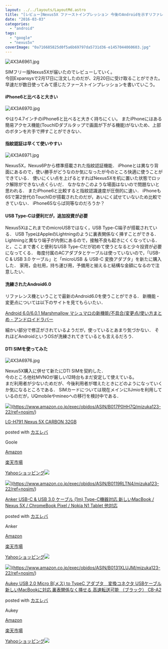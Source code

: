 ```yaml
---
layout: ../../layouts/LayoutMd.astro
title: "[レビュー]Nexus5X ファーストインプレッション 今後のAndroidを示すリファレンス機"
date: "2016-03-03"
categories: 
  - "android"
tags: 
  - "google"
  - "nexus5x"
coverImage: "0a716685825d0f5a6b69797da5731d36-e1457044060603.jpg"
---
```


![4X3A6961.jpg](/archive/images/25212967945_3520335f07_b.jpg)
<script async src="//embedr.flickr.com/assets/client-code.js" charset="utf-8"></script>

 SIMフリー版Nexus5Xが届いたのでレビューしていく。  
今回Expansysで2月17日に注文したのだが、2月20日に受け取ることができた。  
早速だが数日使ってみて感じたファーストインプレッションを書いていこう。

#### iPhone6と比べると大きい

![4X3A6970.jpg](/archive/images/25094724672_d76eda431d_b.jpg)
<script async src="//embedr.flickr.com/assets/client-code.js" charset="utf-8"></script>

 やはり4.7インチのiPhone6と比べると大きく持ちにくい。 またiPhoneにはある簡易アクセス機能(TouchIDダブルタップで画面が下がる機能)がないため、上部のボタンを片手で押すことができない．

#### 指紋認証は早くて使いやすい

![4X3A6971.jpg](/archive/images/25212998535_bf0334e3a6_b.jpg)
<script async src="//embedr.flickr.com/assets/client-code.js" charset="utf-8"></script>

 Nexus5X，Nexus6Pから標準搭載された指紋認証機能． iPhoneとは異なり背面にあるので，使い勝手がどうなのか気になったが今のところ快適に使うことができている． 使いにくい点を上げるとすればNexus5Xを机に置いた状態でロック解除ができない点くらいだ． なかなかこのような場面はないので問題ないと思われる． またiPhone6と比較すると指紋認識速度が圧倒的に速い． iPhoneも6Sで第2世代のTouchIDが搭載されたのだが，あいにく試せていないため比較できていない． iPhone6Sならば同等なのだろうか？

#### USB Type-Cは便利だが，追加投資が必要

Nexus5XはこれまでのmicroUSBではなく，USB Type-C端子が搭載されている． USB TypeはAppleのLightningのように裏表関係なく挿すことができる． Lightningと異なり端子が内側にあるので，接触不良も起きにくくなっている． と，ここまで書くと便利なUSB Type-Cだが初めて使うとなると少々投資が必要になってくる． 毎度付属のACアダプタとケーブルは使っていないので，「USB-C & USB 3.0 ケーブル」と「microUSB ＆ USB-C 変換アダプタ」を新たに購入した． 家用，会社用，持ち運び用，予備用と揃えると結構な金額になるので注意したい．

#### 洗練されたAndroid6.0

リファレンス機ということで最新のAndroid6.0を使うことができる． 新機能・変更点については以下のサイトを見てもらいたい．

[Android 6\.0/6\.0\.1 Marshmallow マシュマロの新機能/不具合/変更点/使い方まとめ \- アンドロイドラバー](https://androidlover.net/android-os/android-m/android-m-new-feature.html)

細かい部分で修正がされているようだが，使っているとあまり気づかない． それほどAndroidというOSが洗練されてきているとも言えるだろう．

#### DTI SIMを使ってみた

![4X3A6976.jpg](/archive/images/25119790441_04f52b804a_b.jpg)
<script async src="//embedr.flickr.com/assets/client-code.js" charset="utf-8"></script>

 Nexus5X購入に併せて新たにDTI SIMを契約した．  
今のところ他社MVNOが厳しい12時台もまだ安定して使えている。  
まだ利用者が少ないためだが、今後利用者が増えたときにどのようになっていくか気になるところである． SIMカードについては現在メインにIIJmioを利用しているのだが，UQmobileやmineoへの移行を検討中である．

![](/archive/images/21G6Yao4RbL._SL160_.jpg)](https://www.amazon.co.jp/exec/obidos/ASIN/B017P0HH7Q/mizuka123-22/ref=nosim/)

[LG-H791 Nexus 5X CARBON 32GB](https://www.amazon.co.jp/exec/obidos/ASIN/B017P0HH7Q/mizuka123-22/ref=nosim/)

posted with [カエレバ](http://kaereba.com)

Goole

[Amazon](http://www.amazon.co.jp/gp/search?keywords=LG-H791%20%20Nexus%205X%20CARBON%2032GB&__mk_ja_JP=%83J%83%5E%83J%83i&tag=mizuka123-22)

[楽天市場](http://hb.afl.rakuten.co.jp/hgc/032b53ee.4b34c5ee.0f4a541e.f440145e/?pc=http%3A%2F%2Fsearch.rakuten.co.jp%2Fsearch%2Fmall%2FLG-H791%2520%2520Nexus%25205X%2520CARBON%252032GB%2F-%2Ff.1-p.1-s.1-sf.0-st.A-v.2%3Fx%3D0%26scid%3Daf_ich_link_urltxt%26m%3Dhttp%3A%2F%2Fm.rakuten.co.jp%2F)

[Yahooショッピング![](//ad.jp.ap.valuecommerce.com/servlet/gifbanner?sid=3066752&pid=881990642)](//ck.jp.ap.valuecommerce.com/servlet/referral?sid=3066752&pid=881990642&vc_url=http%3A%2F%2Fsearch.shopping.yahoo.co.jp%2Fsearch%3Fp%3DLG-H791%2520%2520Nexus%25205X%2520CARBON%252032GB)

![](/archive/images/31vyvqM-D9L._SL160_.jpg)](https://www.amazon.co.jp/exec/obidos/ASIN/B0119RLTN4/mizuka123-22/ref=nosim/)

[Anker USB-C & USB 3.0 ケーブル (1m) Type-C機器対応 新しいMacBook / Nexus 5X / ChromeBook Pixel / Nokia N1 Tablet 他対応](https://www.amazon.co.jp/exec/obidos/ASIN/B0119RLTN4/mizuka123-22/ref=nosim/)

posted with [カエレバ](http://kaereba.com)

Anker

[Amazon](http://www.amazon.co.jp/gp/search?keywords=Anker%20USB-C%20&__mk_ja_JP=%83J%83%5E%83J%83i&tag=mizuka123-22)

[楽天市場](http://hb.afl.rakuten.co.jp/hgc/032b53ee.4b34c5ee.0f4a541e.f440145e/?pc=http%3A%2F%2Fsearch.rakuten.co.jp%2Fsearch%2Fmall%2FAnker%2520USB-C%2520%2F-%2Ff.1-p.1-s.1-sf.0-st.A-v.2%3Fx%3D0%26scid%3Daf_ich_link_urltxt%26m%3Dhttp%3A%2F%2Fm.rakuten.co.jp%2F)

[Yahooショッピング![](//ad.jp.ap.valuecommerce.com/servlet/gifbanner?sid=3066752&pid=881990642)](//ck.jp.ap.valuecommerce.com/servlet/referral?sid=3066752&pid=881990642&vc_url=http%3A%2F%2Fsearch.shopping.yahoo.co.jp%2Fsearch%3Fp%3DAnker%2520USB-C%2520)

![](/archive/images/41ErnwzvQfL._SL160_.jpg)](https://www.amazon.co.jp/exec/obidos/ASIN/B0131XLUJM/mizuka123-22/ref=nosim/)

[Aukey USB 2.0 Micro B(メス) to TypeC アダプタ　変換コネクタ USBケーブル 新しいMacBookに対応 裏表関係なく挿せる 高速転送可能 （ブラック） CB-A2](https://www.amazon.co.jp/exec/obidos/ASIN/B0131XLUJM/mizuka123-22/ref=nosim/)

posted with [カエレバ](http://kaereba.com)

Aukey

[Amazon](http://www.amazon.co.jp/gp/search?keywords=Aukey%20USB%202.0%20Micro%20B%28%83%81%83X%29%20to%20TypeC%20%83A%83_%83v%83%5E%81%40%95%CF%8A%B7%83R%83l%83N%83%5E%20USB%83P%81%5B%83u%83%8B%20%90V%82%B5%82%A2MacBook%82%C9%91%CE%89%9E%20%97%A0%95%5C%8A%D6%8CW%82%C8%82%AD%91%7D%82%B9%82%E9%20%8D%82%91%AC%93%5D%91%97%89%C2%94%5C%20%81i%83u%83%89%83b%83N%81j%20CB-A2&__mk_ja_JP=%83J%83%5E%83J%83i&tag=mizuka123-22)

[楽天市場](http://hb.afl.rakuten.co.jp/hgc/032b53ee.4b34c5ee.0f4a541e.f440145e/?pc=http%3A%2F%2Fsearch.rakuten.co.jp%2Fsearch%2Fmall%2FAukey%2520USB%25202.0%2520Micro%2520B%2528%25E3%2583%25A1%25E3%2582%25B9%2529%2520to%2520TypeC%2520%25E3%2582%25A2%25E3%2583%2580%25E3%2583%2597%25E3%2582%25BF%25E3%2580%2580%25E5%25A4%2589%25E6%258F%259B%25E3%2582%25B3%25E3%2583%258D%25E3%2582%25AF%25E3%2582%25BF%2520USB%25E3%2582%25B1%25E3%2583%25BC%25E3%2583%2596%25E3%2583%25AB%2520%25E6%2596%25B0%25E3%2581%2597%25E3%2581%2584MacBook%25E3%2581%25AB%25E5%25AF%25BE%25E5%25BF%259C%2520%25E8%25A3%258F%25E8%25A1%25A8%25E9%2596%25A2%25E4%25BF%2582%25E3%2581%25AA%25E3%2581%258F%25E6%258C%25BF%25E3%2581%259B%25E3%2582%258B%2520%25E9%25AB%2598%25E9%2580%259F%25E8%25BB%25A2%25E9%2580%2581%25E5%258F%25AF%25E8%2583%25BD%2520%25EF%25BC%2588%25E3%2583%2596%25E3%2583%25A9%25E3%2583%2583%25E3%2582%25AF%25EF%25BC%2589%2520CB-A2%2F-%2Ff.1-p.1-s.1-sf.0-st.A-v.2%3Fx%3D0%26scid%3Daf_ich_link_urltxt%26m%3Dhttp%3A%2F%2Fm.rakuten.co.jp%2F)

[Yahooショッピング![](//ad.jp.ap.valuecommerce.com/servlet/gifbanner?sid=3066752&pid=881990642)](//ck.jp.ap.valuecommerce.com/servlet/referral?sid=3066752&pid=881990642&vc_url=http%3A%2F%2Fsearch.shopping.yahoo.co.jp%2Fsearch%3Fp%3DAukey%2520USB%25202.0%2520Micro%2520B%2528%25E3%2583%25A1%25E3%2582%25B9%2529%2520to%2520TypeC%2520%25E3%2582%25A2%25E3%2583%2580%25E3%2583%2597%25E3%2582%25BF%25E3%2580%2580%25E5%25A4%2589%25E6%258F%259B%25E3%2582%25B3%25E3%2583%258D%25E3%2582%25AF%25E3%2582%25BF%2520USB%25E3%2582%25B1%25E3%2583%25BC%25E3%2583%2596%25E3%2583%25AB%2520%25E6%2596%25B0%25E3%2581%2597%25E3%2581%2584MacBook%25E3%2581%25AB%25E5%25AF%25BE%25E5%25BF%259C%2520%25E8%25A3%258F%25E8%25A1%25A8%25E9%2596%25A2%25E4%25BF%2582%25E3%2581%25AA%25E3%2581%258F%25E6%258C%25BF%25E3%2581%259B%25E3%2582%258B%2520%25E9%25AB%2598%25E9%2580%259F%25E8%25BB%25A2%25E9%2580%2581%25E5%258F%25AF%25E8%2583%25BD%2520%25EF%25BC%2588%25E3%2583%2596%25E3%2583%25A9%25E3%2583%2583%25E3%2582%25AF%25EF%25BC%2589%2520CB-A2)
